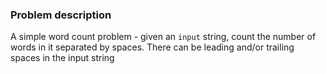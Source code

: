 ### Problem description

A simple word count problem - given an `input` string, count the number of words in it separated by spaces. There can be leading and/or trailing spaces in the input string